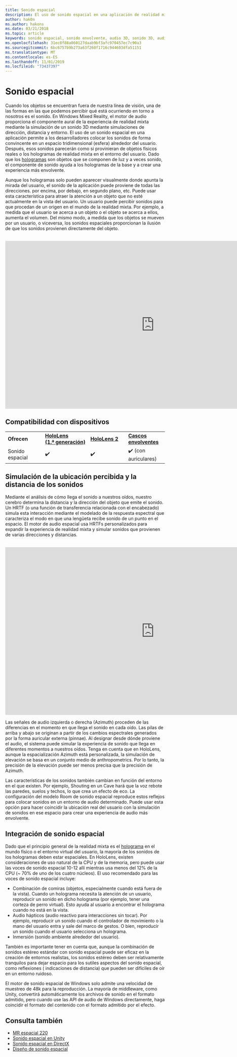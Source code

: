 ```yaml
---
title: Sonido espacial
description: El uso de sonido espacial en una aplicación de realidad mixta permite colocar sonidos de forma convincente en un espacio 3D.
author: hak0n
ms.author: hakons
ms.date: 03/21/2018
ms.topic: article
keywords: sonido espacial, sonido envolvente, audio 3D, sonido 3D, audio espacial
ms.openlocfilehash: 31ec8f88a060127daab9bf3afc970457ec7c90a3
ms.sourcegitcommit: 6bc6757b9b273a63f260f1716c944603dfa51151
ms.translationtype: MT
ms.contentlocale: es-ES
ms.lasthandoff: 11/01/2019
ms.locfileid: "73437397"
---
```

# <a name="spatial-sound"></a>Sonido espacial

Cuando los objetos se encuentran fuera de nuestra línea de visión, una de las formas en las que podemos percibir qué está ocurriendo en torno a nosotros es el sonido. En Windows Mixed Reality, el motor de audio proporciona el componente aural de la experiencia de realidad mixta mediante la simulación de un sonido 3D mediante simulaciones de dirección, distancia y entorno. El uso de un sonido espacial en una aplicación permite a los desarrolladores colocar los sonidos de forma convincente en un espacio tridimensional (esfera) alrededor del usuario. Después, esos sonidos parecerán como si provinieran de objetos físicos reales o los hologramas de realidad mixta en el entorno del usuario. Dado que los [hologramas](hologram.md) son objetos que se componen de luz y a veces sonido, el componente de sonido ayuda a los hologramas de la base y a crear una experiencia más envolvente.

Aunque los hologramas solo pueden aparecer visualmente donde apunta la mirada del usuario, el sonido de la aplicación puede proviene de todas las direcciones. por encima, por debajo, en segundo plano, etc. Puede usar esta característica para atraer la atención a un objeto que no esté actualmente en la vista del usuario. Un usuario puede percibir sonidos para que procedan de un origen en el mundo de la realidad mixta. Por ejemplo, a medida que el usuario se acerca a un objeto o el objeto se acerca a ellos, aumenta el volumen. Del mismo modo, a medida que los objetos se mueven por un usuario, o viceversa, los sonidos espaciales proporcionan la ilusión de que los sonidos provienen directamente del objeto.

<br>

<iframe width="940" height="530" src="https://www.youtube.com/embed/PTPvx7mDon4" frameborder="0" allow="accelerometer; autoplay; encrypted-media; gyroscope; picture-in-picture" allowfullscreen></iframe>

## <a name="device-support"></a>Compatibilidad con dispositivos

<table>
    <colgroup>
    <col width="25%" />
    <col width="25%" />
    <col width="25%" />
    <col width="25%" />
    </colgroup>
    <tr>
        <td><strong>Ofrecen</strong></td>
        <td><a href="hololens-hardware-details.md"><strong>HoloLens (1.ª generación)</strong></a></td>
        <td><a href="https://docs.microsoft.com/hololens/hololens2-hardware"><strong>HoloLens 2</strong></td>
        <td><a href="immersive-headset-hardware-details.md"><strong>Cascos envolventes</strong></a></td>
    </tr>
     <tr>
        <td>Sonido espacial</td>
        <td>✔️</td>
        <td>✔️</td>
        <td>✔️ (con auriculares)</td>
    </tr>
</table>

## <a name="simulating-the-perceived-location-and-distance-of-sounds"></a>Simulación de la ubicación percibida y la distancia de los sonidos

Mediante el análisis de cómo llega el sonido a nuestros oídos, nuestro cerebro determina la distancia y la dirección del objeto que emite el sonido. Un HRTF (o una función de transferencia relacionada con el encabezado) simula esta interacción mediante el modelado de la respuesta espectral que caracteriza el modo en que una lengüeta recibe sonido de un punto en el espacio. El motor de audio espacial usa HRTFs personalizados para expandir la experiencia de realidad mixta y simular sonidos que provienen de varias direcciones y distancias.

<br>

<iframe width="940" height="530" src="https://www.youtube.com/embed/aB3TDjYklmo" frameborder="0" allow="accelerometer; autoplay; encrypted-media; gyroscope; picture-in-picture" allowfullscreen></iframe>

Las señales de audio izquierda o derecha (Azimuth) proceden de las diferencias en el momento en que llega el sonido en cada oído. Las pilas de arriba y abajo se originan a partir de los cambios espectrales generados por la forma auricular externa (pinnae). Al designar desde dónde proviene el audio, el sistema puede simular la experiencia de sonido que llega en diferentes momentos a nuestros oídos. Tenga en cuenta que en HoloLens, aunque la espacialización Azimuth está personalizada, la simulación de elevación se basa en un conjunto medio de anthropometrics. Por lo tanto, la precisión de la elevación puede ser menos precisa que la precisión de Azimuth.

Las características de los sonidos también cambian en función del entorno en el que existen. Por ejemplo, Shouting en un Cave hará que la voz rebote las paredes, suelos y techos, lo que crea un efecto de eco. La configuración del modelo Room de sonido espacial reproduce estos reflejos para colocar sonidos en un entorno de audio determinado. Puede usar esta opción para hacer coincidir la ubicación real del usuario con la simulación de sonidos en ese espacio para crear una experiencia de audio más envolvente.

## <a name="integrating-spatial-sound"></a>Integración de sonido espacial

Dado que el principio general de la realidad mixta es el [holograma](hologram.md) en el mundo físico o el entorno virtual del usuario, la mayoría de los sonidos de los hologramas deben estar espaciales. En HoloLens, existen consideraciones de uso natural de la CPU y de la memoria, pero puede usar las voces de sonido espacial 10-12 allí mientras usa menos del 12% de la CPU (~ 70% de uno de los cuatro núcleos). El uso recomendado para las voces de sonido espacial incluye:
* Combinación de comiras (objetos, especialmente cuando está fuera de la vista). Cuando un holograma necesita la atención de un usuario, reproducir un sonido en dicho holograma (por ejemplo, tener una corteza de perro virtual). Esto ayuda al usuario a encontrar el holograma cuando no está en la vista.
* Audio hápticos (audio reactivo para interacciones sin tocar). Por ejemplo, reproducir un sonido cuando el controlador de movimiento o la mano del usuario entra y sale del marco de gestos. O bien, reproducir un sonido cuando el usuario selecciona un holograma.
* Inmersión (sonido ambiente alrededor del usuario).

También es importante tener en cuenta que, aunque la combinación de sonidos estéreo estándar con sonido espacial puede ser eficaz en la creación de entornos realistas, los sonidos estéreo deben ser relativamente tranquilos para dejar espacio para los sutiles aspectos del sonido espacial, como reflexiones ( indicaciones de distancia) que pueden ser difíciles de oír en un entorno ruidoso.

El motor de sonido espacial de Windows solo admite una velocidad de muestreo de 48k para la reproducción. La mayoría de middleware, como Unity, convertirá automáticamente los archivos de sonido en el formato admitido, pero cuando use las API de audio de Windows directamente, haga coincidir el formato del contenido con el formato admitido por el efecto.

## <a name="see-also"></a>Consulta también
* [MR espacial 220](holograms-220.md)
* [Sonido espacial en Unity](spatial-sound-in-unity.md)
* [Sonido espacial en DirectX](spatial-sound-in-directx.md)
* [Diseño de sonido espacial](spatial-sound-design.md)
